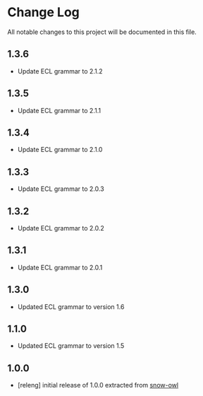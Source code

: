 # Change Log
All notable changes to this project will be documented in this file.

## 1.3.6
- Update ECL grammar to 2.1.2

## 1.3.5
- Update ECL grammar to 2.1.1

## 1.3.4
- Update ECL grammar to 2.1.0

## 1.3.3
- Update ECL grammar to 2.0.3

## 1.3.2
- Update ECL grammar to 2.0.2

## 1.3.1
- Update ECL grammar to 2.0.1

## 1.3.0
- Updated ECL grammar to version 1.6

## 1.1.0
- Updated ECL grammar to version 1.5

## 1.0.0
- [releng] initial release of 1.0.0 extracted from [snow-owl](https://github.com/b2ihealthcare/snow-owl)